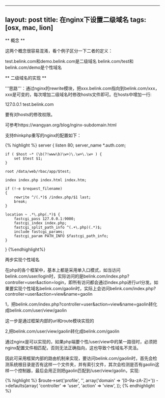 ---
layout: post
title: 在nginx下设置二级域名 
tags: [osx, mac, lion]
-
** 概念 **

这两个概念很容易混淆，看个例子区分一下二者的定义：

test.belink.com和demo.belink.com是二级域名
belink.com/test和belink.com/demo是个性域名

** 二级域名的实现 **

'''思路'''：通过nginx的rewrite模块，把xxx.belink.com指向到belink.com/xxx，xxx是可变的，每次增加二级域名时修改hosts文件即可。在hosts中增加一行:

127.0.0.1 test.belink.com

要有对hosts的修改权限。

可参考https://wangyan.org/blog/nginx-subdomain.html

支持thinkphp重写的nginx的配置如下：

{% highlight %}
server {
    listen 80; 
    server_name *.auth.com;

    if ( $host ~* (\b(?!www\b)\w+)\.\w+\.\w+ ) { 
        set $test $1; 
    }   

    root /data/web/rbac/app/$test;

    index index.php index.html index.htm;

    if (!-e $request_filename)
    {   
        rewrite ^/(.*)$ /index.php/$1 last;
        break;
    }   

    location ~ .*\.php(.*)$ {
        fastcgi_pass 127.0.0.1:9000;
        fastcgi_index index.php;
        fastcgi_split_path_info ^(.+\.php)(.*)$;
        include fastcgi_params;
        fastcgi_param PATH_INFO $fastcgi_path_info;
    }   
}
{%endhighlight%}

两步实现个性域名

在php的各个框架中，基本上都是采用单入口模式，如当访问belink.com/user/login时，实际访问的是belink.com/index.php?controller=user&action=login，即所有访问都会通过index.php进行url分发。如果要实现个性域名belink.com/gaolin时，实际上会访问belink.com/index.php?controller=user&action=view&name=gaolin

1，把belink.com/index.php?controller=user&action=view&name=gaolin转化成belink.com/user/view/gaolin

这一步是通过框架内部的url和route模块实现的

2,把belink.com/user/view/gaolin转化成belink.com/gaolin

通过nginx是可以实现的，如果php端要个性/user/view中的某一路径时，必须把nginx配置文件相匹配，否则无法正确指向，这也导致个性域名不灵活。

因此可采用框架内部的路由机制来实现，要访问belink.com/gaolin时，首先会检测系统根目录是否有这样一个文件夹，并有索引文件，其次会检测是否有gaolin这样一个控制器，最后会用正则把gaolin匹配到/user/view/gaolin，实现:

{% highlight %}
$route->set('profile', '<domain>', array('domain' => '[0-9a-zA-Z]+'))
 	->defaults(array(
 	    'controller' => 'user',
 	    'action' => 'view',
 	));
{% endhighlight %}
